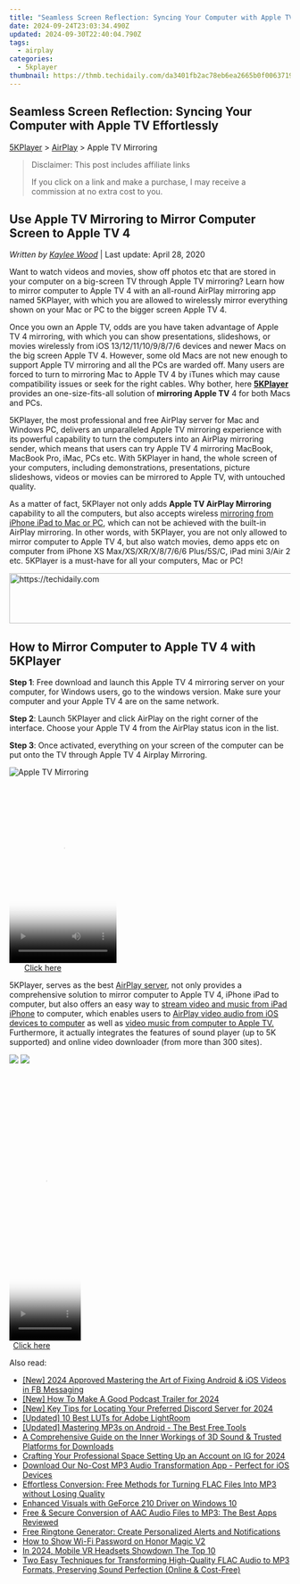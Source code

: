 ```yaml
---
title: "Seamless Screen Reflection: Syncing Your Computer with Apple TV Effortlessly"
date: 2024-09-24T23:03:34.490Z
updated: 2024-09-30T22:40:04.790Z
tags:
  - airplay
categories:
  - 5kplayer
thumbnail: https://thmb.techidaily.com/da3401fb2ac78eb6ea2665b0f0063719a28f111af87b9a39c4fbeb83cdcf06b8.jpg
---
```


## Seamless Screen Reflection: Syncing Your Computer with Apple TV Effortlessly

[5KPlayer](https://tools.techidaily.com/5kplayer/products/) \> [AirPlay](https://tools.techidaily.com/5kplayer/airplay/) \> Apple TV Mirroring

>  Disclaimer: This post includes affiliate links
>
>  If you click on a link and make a purchase, I may receive a commission at no extra cost to you.
>

## Use Apple TV Mirroring to Mirror Computer Screen to Apple TV 4

 _Written by [Kaylee Wood](https://www.quora.com/profile/Amanda-Hu-21)_ | Last update: April 28, 2020

Want to watch videos and movies, show off photos etc that are stored in your computer on a big-screen TV through Apple TV mirroring? Learn how to mirror computer to Apple TV 4 with an all-round AirPlay mirroring app named 5KPlayer, with which you are allowed to wirelessly mirror everything shown on your Mac or PC to the bigger screen Apple TV 4\. 

Once you own an Apple TV, odds are you have taken advantage of Apple TV 4 mirroring, with which you can show presentations, slideshows, or movies wirelessly from iOS 13/12/11/10/9/8/7/6 devices and newer Macs on the big screen Apple TV 4\. However, some old Macs are not new enough to support Apple TV mirroring and all the PCs are warded off. Many users are forced to turn to mirroring Mac to Apple TV 4 by iTunes which may cause compatibility issues or seek for the right cables. Why bother, here [**5KPlayer**](https://tools.techidaily.com/5kplayer/products/) provides an one-size-fits-all solution of **mirroring Apple TV** 4 for both Macs and PCs. 

5KPlayer, the most professional and free AirPlay server for Mac and Windows PC, delivers an unparalleled Apple TV mirroring experience with its powerful capability to turn the computers into an AirPlay mirroring sender, which means that users can try Apple TV 4 mirroring MacBook, MacBook Pro, iMac, PCs etc. With 5KPlayer in hand, the whole screen of your computers, including demonstrations, presentations, picture slideshows, videos or movies can be mirrored to Apple TV, with untouched quality.

As a matter of fact, 5KPlayer not only adds **Apple TV AirPlay Mirroring** capability to all the computers, but also accepts wireless [mirroring from iPhone iPad to Mac or PC](https://tools.techidaily.com/5kplayer/airplay/), which can not be achieved with the built-in AirPlay mirroring. In other words, with 5KPlayer, you are not only allowed to mirror computer to Apple TV 4, but also watch movies, demo apps etc on computer from iPhone XS Max/XS/XR/X/8/7/6/6 Plus/5S/C, iPad mini 3/Air 2 etc. 5KPlayer is a must-have for all your computers, Mac or PC!

<!-- affiliate ads begin -->
<a href="https://appsumo.8odi.net/c/5597632/2151854/7443" target="_top" id="2151854">
  <img src="//a.impactradius-go.com/display-ad/7443-2151854" border="0" alt="https://techidaily.com" width="600" height="90"/>
</a>
<img height="0" width="0" src="https://appsumo.8odi.net/i/5597632/2151854/7443" style="position:absolute;visibility:hidden;" border="0" />
<!-- affiliate ads end -->

## How to Mirror Computer to Apple TV 4 with 5KPlayer

**Step 1**: Free download and launch this Apple TV 4 mirroring server on your computer, for Windows users, go to the windows version. Make sure your computer and your Apple TV 4 are on the same network.

**Step 2**: Launch 5KPlayer and click AirPlay on the right corner of the interface. Choose your Apple TV 4 from the AirPlay status icon in the list.

**Step 3**: Once activated, everything on your screen of the computer can be put onto the TV through Apple TV 4 Airplay Mirroring.

![Apple TV Mirroring](https://www.5kplayer.com/airplay/img/5kplayer-airplay.jpg) 

<!-- affiliate ads begin -->
<span id="1630055">
					<video width="192" height="320" style="cursor:pointer"
           poster="//a.impactradius-go.com/display-clicktoplayimage/1630055.png"
           onclick="if(!this.playClicked){this.play();this.setAttribute('controls',true);this.playClicked=true;}">
	   <source src="//a.impactradius-go.com/display-ad/18460-1630055">
	   <img src="//a.impactradius-go.com/display-clicktoplayimage/1630055.png" style="border: none; height: 100%; width: 100%; object-fit: contain">
	</video>
	<div style="width:120px;text-align:center"><a href="javascript:window.open(decodeURIComponent('https%3A%2F%2Fcaperobbin.sjv.io%2Fc%2F5597632%2F1630055%2F18460'), '_blank');void(0);">Click here</a></div>
</span>
<img height="0" width="0" src="https://imp.pxf.io/i/5597632/1630055/18460" style="position:absolute;visibility:hidden;" border="0" />
<!-- affiliate ads end -->

5KPlayer, serves as the best [AirPlay server](https://tools.techidaily.com/5kplayer/airplay/), not only provides a comprehensive solution to mirror computer to Apple TV 4, iPhone iPad to computer, but also offers an easy way to [stream video and music from iPad iPhone](https://tools.techidaily.com/5kplayer/airplay/) to computer, which enables users to [AirPlay video audio from iOS devices to computer](https://tools.techidaily.com/5kplayer/airplay/) as well as [video music from computer to Apple TV.](https://tools.techidaily.com/5kplayer/airplay/) Furthermore, it actually integrates the features of sound player (up to 5K supported) and online video downloader (from more than 300 sites). 

[![](https://www.5kplayer.com/airplay/../button/freedownbackmac.png)](https://tools.techidaily.com/5kplayer/products/) [![](https://www.5kplayer.com/airplay/../button/freedownwhitewin.png)](https://tools.techidaily.com/5kplayer/products/)

<!-- affiliate ads begin -->
<span id="1993647">
					<video width="128" height="480" style="cursor:pointer"
           poster="//a.impactradius-go.com/display-clicktoplayimage/1993647.png"
           onclick="if(!this.playClicked){this.play();this.setAttribute('controls',true);this.playClicked=true;}">
	   <source src="//a.impactradius-go.com/display-ad/22993-1993647">
	   <img src="//a.impactradius-go.com/display-clicktoplayimage/1993647.png" style="border: none; height: 100%; width: 100%; object-fit: contain">
	</video>
	<div style="width:80px;text-align:center"><a href="javascript:window.open(decodeURIComponent('https%3A%2F%2Fhomestyler.sjv.io%2Fc%2F5597632%2F1993647%2F22993'), '_blank');void(0);">Click here</a></div>
</span>
<img height="0" width="0" src="https://imp.pxf.io/i/5597632/1993647/22993" style="position:absolute;visibility:hidden;" border="0" />
<!-- affiliate ads end -->

<ins class="adsbygoogle"
     style="display:block"
     data-ad-format="autorelaxed"
     data-ad-client="ca-pub-7571918770474297"
     data-ad-slot="1223367746"></ins>

<ins class="adsbygoogle"
     style="display:block"
     data-ad-client="ca-pub-7571918770474297"
     data-ad-slot="8358498916"
     data-ad-format="auto"
     data-full-width-responsive="true"></ins>

<span class="atpl-alsoreadstyle">Also read:</span>
<div><ul>
<li><a href="https://facebook-video-recording.techidaily.com/new-2024-approved-mastering-the-art-of-fixing-android-and-ios-videos-in-fb-messaging/"><u>[New] 2024 Approved Mastering the Art of Fixing Android & iOS Videos in FB Messaging</u></a></li>
<li><a href="https://vp-tips.techidaily.com/new-how-to-make-a-good-podcast-trailer-for-2024/"><u>[New] How To Make A Good Podcast Trailer for 2024</u></a></li>
<li><a href="https://discord-videos.techidaily.com/new-key-tips-for-locating-your-preferred-discord-server-for-2024/"><u>[New] Key Tips for Locating Your Preferred Discord Server for 2024</u></a></li>
<li><a href="https://extra-guidance.techidaily.com/updated-10-best-luts-for-adobe-lightroom/"><u>[Updated] 10 Best LUTs for Adobe LightRoom</u></a></li>
<li><a href="https://extra-skills.techidaily.com/updated-mastering-mp3s-on-android-the-best-free-tools/"><u>[Updated] Mastering MP3s on Android - The Best Free Tools</u></a></li>
<li><a href="https://media-tips.techidaily.com/a-comprehensive-guide-on-the-inner-workings-of-3d-sound-and-trusted-platforms-for-downloads/"><u>A Comprehensive Guide on the Inner Workings of 3D Sound & Trusted Platforms for Downloads</u></a></li>
<li><a href="https://instagram-video-recordings.techidaily.com/crafting-your-professional-space-setting-up-an-account-on-ig-for-2024/"><u>Crafting Your Professional Space Setting Up an Account on IG for 2024</u></a></li>
<li><a href="https://media-tips.techidaily.com/download-our-no-cost-mp3-audio-transformation-app-perfect-for-ios-devices/"><u>Download Our No-Cost MP3 Audio Transformation App - Perfect for iOS Devices</u></a></li>
<li><a href="https://media-tips.techidaily.com/effortless-conversion-free-methods-for-turning-flac-files-into-mp3-without-losing-quality/"><u>Effortless Conversion: Free Methods for Turning FLAC Files Into MP3 without Losing Quality</u></a></li>
<li><a href="https://network-issues.techidaily.com/enhanced-visuals-with-geforce-210-driver-on-windows-10/"><u>Enhanced Visuals with GeForce 210 Driver on Windows 10</u></a></li>
<li><a href="https://media-tips.techidaily.com/free-and-secure-conversion-of-aac-audio-files-to-mp3-the-best-apps-reviewed/"><u>Free & Secure Conversion of AAC Audio Files to MP3: The Best Apps Reviewed</u></a></li>
<li><a href="https://media-tips.techidaily.com/free-ringtone-generator-create-personalized-alerts-and-notifications/"><u>Free Ringtone Generator: Create Personalized Alerts and Notifications</u></a></li>
<li><a href="https://unlock-android.techidaily.com/how-to-show-wi-fi-password-on-honor-magic-v2-by-drfone-android/"><u>How to Show Wi-Fi Password on Honor Magic V2</u></a></li>
<li><a href="https://fox-friendly.techidaily.com/in-2024-mobile-vr-headsets-showdown-the-top-10/"><u>In 2024, Mobile VR Headsets Showdown The Top 10</u></a></li>
<li><a href="https://media-tips.techidaily.com/two-easy-techniques-for-transforming-high-quality-flac-audio-to-mp3-formats-preserving-sound-perfection-online-and-cost-free/"><u>Two Easy Techniques for Transforming High-Quality FLAC Audio to MP3 Formats, Preserving Sound Perfection (Online & Cost-Free)</u></a></li>
</ul></div>

